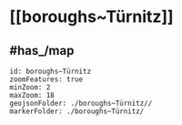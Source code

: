 # [[boroughs~Türnitz]] 

## #has_/map  



```leaflet
id: boroughs~Türnitz
zoomFeatures: true 
minZoom: 2 
maxZoom: 18
geojsonFolder: ./boroughs~Türnitz//
markerFolder: ./boroughs~Türnitz/
```

